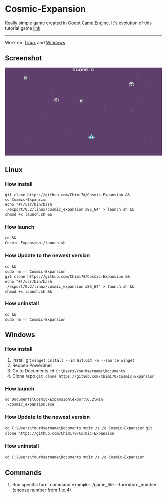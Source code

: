 # Cosmic-Expansion
Really simple game created in [Godot Game Engine](https://godotengine.org/). It's evolution of this tutorial game [link](https://www.youtube.com/watch?v=QoNukqpolS8) 

---
Work on: [Linux](https://github.com/Chimi70/Cosmic-Expansion?tab=readme-ov-file#linux) and [Windows](https://github.com/Chimi70/Cosmic-Expansion?tab=readme-ov-file#windows)

## Screenshot
![](Screenshot.png)

## Linux
### How install 
```
git clone https://github.com/Chimi70/Cosmic-Expansion &&
cd Cosmic-Expansion
echo "#!/usr/bin/bash
./export/0.2/linux/cosmic_expansion.x86_64" > launch.sh &&
chmod +x launch.sh &&
```
### How launch
```
cd &&
Cosmic-Expansion./launch.sh
```
### How Update to the newest version
```
cd &&
sudo rm -r Cosmic-Expansion
git clone https://github.com/Chimi70/Cosmic-Expansion &&
echo "#!/usr/bin/bash
./export/0.2/linux/cosmic_expansion.x86_64" > launch.sh &&
chmod +x launch.sh &&
```
### How uninstall
```
cd &&
sudo rm -r Cosmic-Expansion
```
## Windows
### How install 
1. Install git
```winget install --id Git.Git -e --source winget```
2. Reopen PowerShell
3. Go to Documents
```cd C:\Users\YourUsername\Documents```
4. Clone repo
```git clone https://github.com/Chimi70/Cosmic-Expansion```

### How launch
```
cd Documents\Cosmic-Expansion\export\0.2\win
.\cosmic_expansion.exe
```
### How Update to the newest version
```cd C:\Users\YourUsername\Documents```
```rmdir /s /q Cosmic-Expansion```
```git clone https://github.com/Chimi70/Cosmic-Expansion```
### How uninstall
```cd C:\Users\YourUsername\Documents```
```rmdir /s /q Cosmic-Expansion```

## Commands
1. Run specific turn, command example:
./game_file --turn=turn_number (choose number from 1 to 4)
